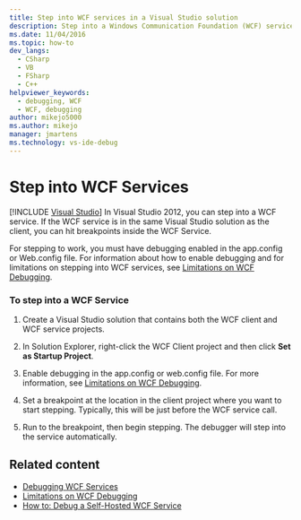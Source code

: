 ```yaml
---
title: Step into WCF services in a Visual Studio solution
description: Step into a Windows Communication Foundation (WCF) service. If it's in the same Visual Studio solution as the client, hit breakpoints inside the WCF service.
ms.date: 11/04/2016
ms.topic: how-to
dev_langs: 
  - CSharp
  - VB
  - FSharp
  - C++
helpviewer_keywords: 
  - debugging, WCF
  - WCF, debugging
author: mikejo5000
ms.author: mikejo
manager: jmartens
ms.technology: vs-ide-debug
---
```

# Step into WCF Services

 [!INCLUDE [Visual Studio](~/includes/applies-to-version/vs-windows-only.md)]
In Visual Studio 2012, you can step into a WCF service. If the WCF service is in the same Visual Studio solution as the client, you can hit breakpoints inside the WCF Service.

 For stepping to work, you must have debugging enabled in the app.config or Web.config file. For information about how to enable debugging and for limitations on stepping into WCF services, see [Limitations on WCF Debugging](../debugger/limitations-on-wcf-debugging.md).

### To step into a WCF Service

1. Create a Visual Studio solution that contains both the WCF client and WCF service projects.

2. In Solution Explorer, right-click the WCF Client project and then click **Set as Startup Project**.

3. Enable debugging in the app.config or web.config file. For more information, see [Limitations on WCF Debugging](../debugger/limitations-on-wcf-debugging.md).

4. Set a breakpoint at the location in the client project where you want to start stepping. Typically, this will be just before the WCF service call.

5. Run to the breakpoint, then begin stepping. The debugger will step into the service automatically.

## Related content
- [Debugging WCF Services](../debugger/debugging-wcf-services.md)
- [Limitations on WCF Debugging](../debugger/limitations-on-wcf-debugging.md)
- [How to: Debug a Self-Hosted WCF Service](../debugger/how-to-debug-a-self-hosted-wcf-service.md)